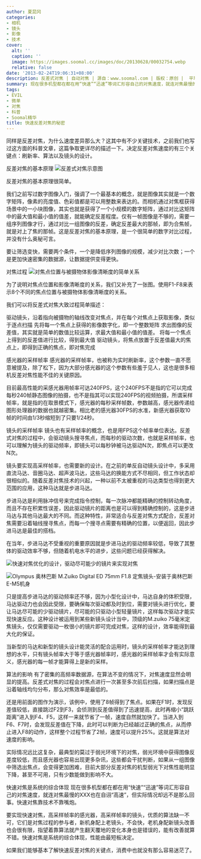 ```yaml
---
author: 夏昆冈
categories:
- 相机
- 镜头
- 影像
- 技术
cover:
  alt: ''
  caption: ''
  image: https://images.soomal.cc/images/doc/20130628/00032754.webp
  relative: false
date: '2013-02-24T19:06:31+08:00'
description: 反差式对焦 | 自动对焦 | 源自：www.soomal.com | 版权：原创 |  平均/总评分：09.67/561
summary: 现在很多机型都在都在用“快速”“迅速”等词汇形容自己的对焦速度，就连对焦最慢的XXX也在自诩“高速”，但实际情况却远不是那么回事。同样是反差对焦，为什么速度差异那么大？这其中有不少关键技术，之前我们也写过这方面的科普文章，这篇争取更详尽的描述一下。决定反差对焦速度的有三个关键点：刷新率、算法以及镜头的设计。
tags:
- EVIL
- 微单
- 对焦
- 科普
- Soomal精华
title: 快速反差对焦的秘密
---
```


同样是反差对焦，为什么速度差异那么大？这其中有不少关键技术，之前我们也写过这方面的科普文章，这篇争取更详尽的描述一下。决定反差对焦速度的有三个关键点：刷新率、算法以及镜头的设计。

反差对焦的基本原理
![反差式对焦示意图](https://images.soomal.cc/images/doc/20111231/00015887.webp)




反差对焦的基本原理很简单。

我们之前写过数字图像入门，强调了一个最基本的概念，就是图像其实就是一个数字矩阵，像素的亮度值、色彩值都是可以用整数来表达的。而相机通过对焦框获得场景中的一小块图像，其实也就是获得了一个小规模的数字矩阵，通过对比这矩阵中的最大值和最小值的值差，就能确定反差程度。仅有一帧图像是不够的，需要一组序列图像才行，通过对比一组图像的反差，确定反差最大的那帧，即为合焦帧，就是对上了焦的那帧。这是反差对焦的基本原理，是一个很简单的数字对比过程，并没有什么奥秘可言。

要让筛选变快，需要两个条件，一个是降低序列图像的规模，减少对比次数；一个是更加快速密集的数据源，让数据提供变得更快。

对焦过程
![对焦点位置与被摄物体影像清晰度的简单关系](https://images.soomal.cc/images/doc/20120613/00020334.webp)




为了说明对焦点位置和影像清晰度的关系，我们又补充了一张图。使用F1-F8来表示8个不同的焦点位置与被摄物体影像清晰度的关系。

我们可以将反差式对焦大致过程简单描述：

驱动镜头，沿着指向被摄物的轴线改变对焦点，并在每个对焦点上获取影像，类似于逐点扫描
先将每一个焦点上获得的影像数字化，即一个整数矩阵
求出图像的反差值，其实就是简单的数值比较运算，求最大值和最小值的值差。
将每一个焦点上得到的反差值进行比较，得到最大值
驱动镜头，将焦点放置于反差值最大的焦点上，即得到正确的焦点，即对焦完成

感光器的采样帧率
感光器的采样帧率，也被称为实时刷新率，这个参数一直不愿意被提及，除了松下，因为大部分感光器的这个参数有些羞于见人，这也是很多相机反差对焦性能不佳的关键原因。

目前最高性能的采感光器用帧率可达240FPS，这个240FPS不是指的它可以完成每秒240帧静态图像的拍摄，也不是指其可以实现240FPS的视频拍摄，所谓采样帧率，就是指的在取景模式下，感光器的每秒采样帧数，参数越高，感光器传递给图形处理器的数据也就越密集。相比老的感光器30FPS的水准，新感光器获取10帧的时间由1/3秒缩短到了只要1/24秒。

镜头的采样帧率
镜头也有采样帧率的概念，也是用FPS这个帧率单位表达。反差式对焦的过程中，会驱动镜头搜寻焦点，而每秒的驱动次数，也就是采样帧率，也可以理解为镜头的驱动频率，即镜头可以每秒钟被马达驱动N次，即焦点可以更改N次。

镜头要实现高采样帧率，也需要新的设计。在之前的单反自动镜头设计中，多采用直流马达、音圈马达、超声波马达，这些马达的换能方式不尽相同，但工作状态却很相似的。随着反差对焦技术的兴起，一种以前不太被重视的马达类型也得到更大范围的应用，这种马达就是步进马达。

步进马达是利用脉冲信号来完成指令控制，每一次脉冲都能精确的控制转动角度，而且不存在积累性误差，因此驱动镜片的距离也是可以得到精确控制的，这是步进马达与其他马达最大的不同。而这种特性，非常适合与反差对焦方式配合，反差对焦需要沿着轴线搜寻焦点，而每一个搜寻点需要有精确的位置，以便返回，因此步进马达是最佳的搭档。

在当年，步进马达不受重视的重要原因就是步进马达的驱动频率较低，导致了其整体的驱动效率不够，但随着机电水平的进步，这些问题已经获得解决。

![快速对焦优化的设计，驱动尽可能少的镜片来实现对焦](https://images.soomal.cc/images/doc/20130224/00027889.webp)




![Olympus 奥林巴斯 M.Zuiko Digital ED 75mm F1.8 定焦镜头-安装于奥林巴斯E-M5机身](https://images.soomal.cc/images/doc/20120906/00022565.webp)




只是提高步进马达的驱动频率还不够，因为小型化设计中，马达自身的体积受限，马达驱动力也会因此受限，要确保每次驱动都及时到位，需要对镜头进行优化，要让马达尽可能的少驱动镜片，尽可能的只驱动小型轻量镜片，这样每次驱动才能实现快速反应。这种设计被运用到某些新镜头设计当中，顶级的M.zuiko 75毫米定焦镜头，仅仅需要驱动一枚很小的镜片即可完成对焦，这样的设计，效率能得到最大化的保证。

当新型的马达和新型的镜头设计能灵活的配合运用时，镜头的采样帧率才能达到理想的水平，只有镜头帧率大于等于感光器帧率时，感光器的采样帧率才会有实际意义，感光器的每一帧才能算得上是新的采样。 

算法的影响
有了密集的高频率数据源，在算法不变的情况下，对焦速度显然会明显的提高。反差式对焦的过程会对焦点进行一次甚至多次前后扫描，如果扫描点是沿着轴线均匀分布，那么对焦效率是最低的。

还是用前面的图作为演示，该例中，使用了8帧得到了焦点。如果在F1时，发现反差值较低，直接跳过F2到F3，会侦测到反差值得到了迅速提高，此时再缩小“跳跃距离”进入到F4、F5，这样一来就节省了一帧，速度自然就加快了。当进入到F6、F7时，会发现反差值在下降，此时可以判断为已经越过正确的焦点，从而停止进入F8的动作，这样整个过程节省了2帧，速度可以提升25%。这就是算法对速度的影响。

实际情况远比这复杂，最典型的莫过于弱光环境下的对焦，弱光环境中获得图像反差度较低，而且感光器也容易出现更多杂讯，这些都会干扰判断，如果从一组图像中筛选出焦点，会变得更加困难，目前大部分反差对焦的机型弱光下对焦性能明显下降，甚至不可用，只有少数能做到影响不大。

快速对焦是系统的综合体现
现在很多机型都在都在用“快速”“迅速”等词汇形容自己的对焦速度，就连对焦最慢的XXX也在自诩“高速”，但实际情况却远不是那么回事。快速对焦靠技术不靠嘴炮。

要实现快速对焦，高采样帧率的感光器，高采样帧率的镜头，优质的算法缺一不可，它们是对焦过程的参与者，新机身配上老镜头，不会快，老机身配新镜头改善也会很有限，指望着靠算法就产生翻天覆地的变化本身也是错误的，能有改善就算不错。快速对焦是系统的综合体现，性能由最短板决定。

如果我们能够基本了解快速反差对焦的关键点，消费中也就没有那么容易迷茫了。
